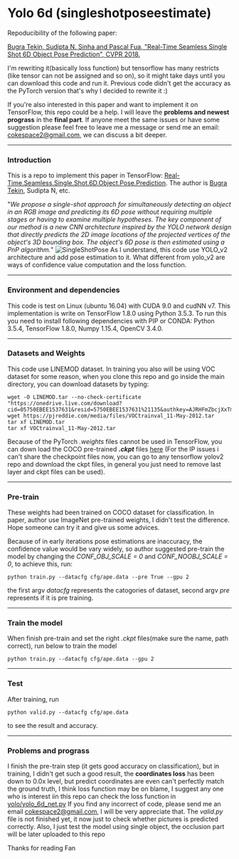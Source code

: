 # Yolo 6d (singleshotposeestimate)
Repoducibility of the following paper:

[Bugra Tekin, Sudipta N. Sinha and Pascal Fua, "Real-Time Seamless Single Shot 6D Object Pose Prediction", CVPR 2018.](https://arxiv.org/pdf/1711.08848.pdf)

I'm rewriting it(basically loss function) but tensorflow has many restricts (like tensor can not be assigned and so on), so it might take days until you can download this code and run it. Previous code didn't get the accuracy as the PyTorch version that's why I decided to rewrite it :)

If you're also interested in this paper and want to implement it on TensorFlow, this repo could be a help.
I will leave the **problems and newest prograss** in the **final part**. If anyone meet the same issues or have some suggestion please feel free to leave me a message or send me an email: [cokespace2@gmail.com](cokespace2@gmail.com), we can discuss a bit deeper.

---

### Introduction
This is a repo to implement this paper in TensorFlow: [Real-Time.Seamless.Single.Shot.6D.Object.Pose.Prediction](https://arxiv.org/abs/1711.08848). 
The author is [Bugra Tekin](http://bugratekin.info), Sudipta N, etc.

"*We propose a single-shot approach for simultaneously detecting an object in an RGB image and predicting its 6D pose without requiring multiple stages or having to examine multiple hypotheses. The key component of our method is a new CNN architecture inspired by the YOLO network design that directly predicts the 2D image locations of the projected vertices of the object's 3D bounding box. The object's 6D pose is then estimated using a PnP algorithm.*"
![SingleShotPose](https://btekin.github.io/single_shot_pose.png)
As I understand, this code use YOLO_v2 architecture and add pose estimation to it. What different from yolo_v2 are ways of confidence value computation and the loss function.

---

### Environment and dependencies
This code is test on Linux (ubuntu 16.04) with CUDA 9.0 and cudNN v7. This implementation is write on TensorFlow 1.8.0 using Python 3.5.3. To run this you need to install following dependencies with PIP or CONDA: 
Python 3.5.4, TensorFlow 1.8.0, Numpy 1.15.4, OpenCV 3.4.0.

---

### Datasets and Weights
This code use LINEMOD dataset. In training you also will be using VOC dataset for some reason, when you clone this repo and go inside the main directory, you can download datasets by typing:
```
wget -O LINEMOD.tar --no-check-certificate "https://onedrive.live.com/download?cid=05750EBEE1537631&resid=5750EBEE1537631%21135&authkey=AJRHFmZbcjXxTmI"
wget https://pjreddie.com/media/files/VOCtrainval_11-May-2012.tar
tar xf LINEMOD.tar
tar xf VOCtrainval_11-May-2012.tar
```
Because of the PyTorch *.weights* files cannot be used in TensorFlow,  you can down load the COCO pre-trained ***.ckpt*** files [here]() (For the IP issues i can't share the checkpoint files now, you can go to any tensorflow yolov2 repo and download the ckpt files, in general you just need to remove last layer and ckpt files can be used). 

---

### Pre-train
These weights had been trained on COCO dataset for classification. In paper, author use ImageNet pre-trained weights, I didn't test the difference. Hope someone can try it and give us some advices.

Because of in early iterations pose estimations are inaccuracy, the confidence value would be vary widely, so author suggested pre-train the model by changing the *CONF_OBJ_SCALE = 0* and *CONF_NOOBJ_SCALE = 0*, to achieve this, run:

```
python train.py --datacfg cfg/ape.data --pre True --gpu 2
```
the first argv *datacfg* represents the catogories of dataset, second argv *pre* represents if it is pre training.

---

### Train the model
When finish pre-train and set the right *.ckpt* files(make sure the name, path correct), run below to train the model
```
python train.py --datacfg cfg/ape.data --gpu 2
```

---

### Test
After training, run
```
python valid.py --datacfg cfg/ape.data
```
to see the result and accuracy.

---

### Problems and prograss
I finish the pre-train step (it gets good accuracy on classification), but in training, I didn't get such a good result, the **coordinates loss** has been down to 0.0x level, but predict coordinates are even can't perfectly match the ground truth, I think loss function may be on blame, I suggest any one who is interest iin this repo can check the loss function in [yolo/yolo_6d_net.py](https://github.com/Mmmofan/YOLO_6D/blob/master/yolo/yolo_6d_net.py)
If you find any incorrect of code, please send me an email [cokespace2@gmail.com](cokespace2@gmail.com), I will be very appreciate that.
The *valid.py* file is not finished yet, it now just to check whether pictures is predicted correctly.
Also, I just test the model using single object, the occlusion part will be later uploaded to this repo

Thanks for reading
Fan

